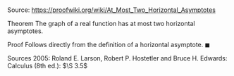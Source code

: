 # 

Source: https://proofwiki.org/wiki/At_Most_Two_Horizontal_Asymptotes

Theorem
The graph of a real function has at most two horizontal asymptotes.


Proof
Follows directly from the definition of a horizontal asymptote.
$\blacksquare$


Sources
2005: Roland E. Larson, Robert P. Hostetler and Bruce H. Edwards: Calculus (8th ed.): $\S 3.5$





